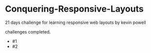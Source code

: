 # Conquering-Responsive-Layouts 

21 days challenge for learning responsive web layouts by kevin powell

challenges completed.
- #1
- #2
